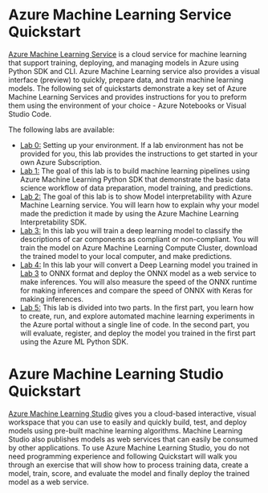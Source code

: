 # Azure Machine Learning Service Quickstart

[Azure Machine Learning Service](https://docs.microsoft.com/en-us/azure/machine-learning/service/overview-what-is-azure-ml) is a cloud service for machine learning that support training, deploying, and managing models in Azure using Python SDK and CLI. Azure Machine Learning service also provides a visual interface (preview) to quickly, prepare data, and train machine learning models. The following set of quickstarts demonstrate a key set of Azure Machine Learning Services and provides instructions for you to preform them using the environment of your choice - Azure Notebooks or Visual Studio Code.

The following labs are available:
- [Lab 0:](./lab-0/README.md) Setting up your environment. If a lab environment has not be provided for you, this lab provides the instructions to get started in your own Azure Subscription.
- [Lab 1:](./lab-1/README.md) The goal of this lab is to build machine learning pipelines using Azure Machine Learning Python SDK that demonstrate the basic data science workflow of data preparation, model training, and predictions.
- [Lab 2:](./lab-2/README.md) The goal of this lab is to show Model interpretability with Azure Machine Learning service. You will learn how to explain why your model made the prediction it made by using the Azure Machine Learning Interpretability SDK. 
- [Lab 3:](./lab-3/README.md) In this lab you will train a deep learning model to classify the descriptions of car components as compliant or non-compliant. You will train the model on Azure Machine Learning Compute Cluster, download the trained model to your local computer, and make predictions.
- [Lab 4:](./lab-4/README.md) In this lab your will convert a Deep Learning model you trained in [Lab 3](./lab-3/README.md) to ONNX format and deploy the ONNX model as a web service to make inferences. You will also measure the speed of the ONNX runtime for making inferences and compare the speed of ONNX with Keras for making inferences.
- [Lab 5:](./lab-5/README.md) This lab is divided into two parts. In the first part, you learn how to create, run, and explore automated machine learning experiments in the Azure portal without a single line of code. In the second part, you will evaluate, register, and deploy the model you trained in the first part using the Azure ML Python SDK.

# Azure Machine Learning Studio Quickstart

[Azure Machine Learning Studio](https://docs.microsoft.com/en-us/azure/machine-learning/studio/) gives you a cloud-based interactive, visual workspace that you can use to easily and quickly build, test, and deploy models using pre-built machine learning algorithms. Machine Learning Studio also publishes models as web services that can easily be consumed by other applications. To use Azure Machine Learning Studio, you do not need programming experience and following Quickstart will walk you through an exercise that will show how to process training data, create a model, train, score, and evaluate the model and finally deploy the trained model as a web service.
